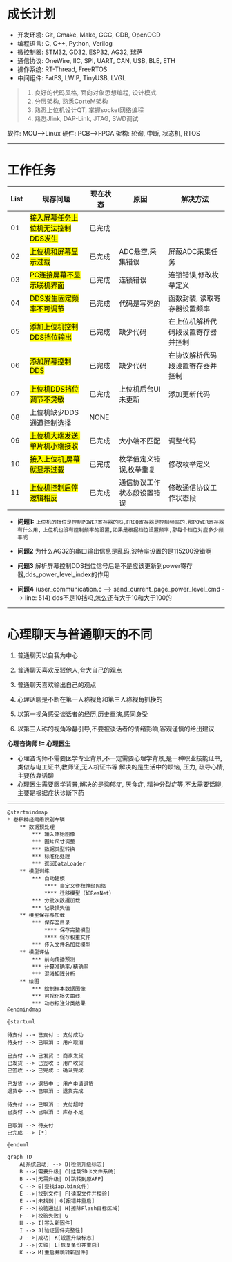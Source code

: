 # 成长计划

- 开发环境: Git, Cmake, Make, GCC, GDB, OpenOCD
- 编程语言: C, C++, Python, Verilog
- 微控制器: STM32, GD32, ESP32, AG32, 瑞萨
- 通信协议: OneWire, IIC, SPI, UART, CAN, USB, BLE, ETH
- 操作系统: RT-Thread, FreeRTOS
- 中间组件: FatFS, LWIP, TinyUSB, LVGL

> 1. 良好的代码风格, 面向对象思想编程, 设计模式
> 2. 分层架构, 熟悉CorteM架构
> 3. 熟悉上位机设计QT, 掌握socket网络编程
> 4.  熟悉Jlink, DAP-Link, JTAG, SWD调试

软件: MCU-->Linux
硬件: PCB-->FPGA
架构: 轮询, 中断, 状态机, RTOS

---

# 工作任务

| List |                   现存问题                   | 现在状态 |           原因           |             解决方法             |
| ---- | ------------------------------------------- | -------- | ------------------------ | ------------------------------- |
| 01   | <mark>接入屏幕任务上位机无法控制DDS发生</mark> | 已完成   |                          |                                 |
| 02   | <mark>上位机和屏幕显示过载</mark>             | 已完成   | ADC悬空,采集错误          | 屏蔽ADC采集任务                  |
| 03   | <mark>PC连接屏幕不显示联机界面</mark>          | 已完成   | 连锁错误                 | 连锁错误,修改枚举定义             |
| 04   | <mark>DDS发生固定频率不可调节</mark>          | 已完成   | 代码是写死的              | 函数封装, 读取寄存器设置频率       |
| 05   | <mark>添加上位机控制DDS挡位输出</mark>         | 已完成   | 缺少代码                 | 在上位机解析代码段设置寄存器并控制 |
| 06   | <mark>添加屏幕控制DDS</mark>                 | 已完成   | 缺少代码                 | 在协议解析代码段设置寄存器并控制   |
| 07   | <mark>上位机DDS挡位调节不灵敏</mark>          | 已完成   | 上位机后台UI未更新        | 添加更新代码                     |
| 08   | 上位机缺少DDS通道控制选择                      | NONE     |                          |                                 |
| 09   | <mark>上位机大端发送,单片机小端接收</mark>     | 已完成   | 大小端不匹配              | 调整代码                         |
| 10   | <mark>接入上位机,屏幕就显示过载</mark>         | 已完成   | 枚举值定义错误,枚举重复    | 修改枚举定义                     |
| 11   | <mark>上位机控制启停逻辑相反</mark>            | 已完成   | 通信协议工作状态段设置错误 | 修改通信协议工作状态段            |
- **问题1:**
`上位机的挡位是控制POWER寄存器的吗,FREQ寄存器是控制频率的,那POWER寄存器有什么用,`
`上位机也没有控制频率的设置,如果是根据挡位设置频率,那每个挡位对应多少频率呢`

- **问题2**
为什么AG32的串口输出信息是乱码,波特率设置的是115200没错啊

- **问题3**
解析屏幕控制DDS挡位信号后是不是应该更新到power寄存器,dds_power_level_index的作用

- **问题4** (user_communication.c --> send_current_page_power_level_cmd --> line: 514)
dds不是10挡吗,怎么还有大于10和大于100的

---


# 心理聊天与普通聊天的不同

1. 普通聊天以自我为中心
2. 普通聊天喜欢反驳他人,夸大自己的观点 
3. 普通聊天喜欢输出自己的观点


1. 心理话聊是不断在第一人称视角和第三人称视角抓换的
2. 以第一视角感受谈话者的经历,历史重演,感同身受
3. 以第三人称的视角冷静引导,不要被谈话者的情绪影响,客观谨慎的给出建议 

**心理咨询师 != 心理医生**
* 心理咨询师不需要医学专业背景,不一定需要心理学背景,是一种职业技能证书,类似与电工证书,教师证,无人机证书等
	解决的是生活中的烦恼, 压力, 疏导心情,主要依靠话聊
* 心理医生需要医学背景,解决的是抑郁症, 厌食症, 精神分裂症等,不太需要话聊, 主要是根据症状诊断下药

---

















```puml
@startmindmap
* 卷积神经网络识别车辆
	** 数据预处理
		*** 输入原始图像
		*** 图片尺寸调整
		*** 数据类型转换
		*** 标准化处理
		*** 返回DataLoader
	** 模型训练
		*** 自动建模
			**** 自定义卷积神经网络
			**** 迁移模型（如ResNet）
		*** 分批次数据加载
		*** 记录损失值
	** 模型保存与加载
		*** 保存至目录
			**** 保存完整模型
			**** 保存权重文件
		*** 传入文件名加载模型
	** 模型评估
		*** 前向传播预测
		*** 计算准确率/精确率
		*** 混淆矩阵分析
	** 绘图
		*** 绘制样本数据图像
		*** 可视化损失曲线
		*** 动态标注分类结果
@endmindmap
```



```puml
@startuml

待支付 --> 已支付 : 支付成功
待支付 --> 已取消 : 用户取消

已支付 --> 已发货 : 商家发货
已发货 --> 已签收 : 用户收货
已签收 --> 已完成 : 确认完成

已发货 --> 退货中 : 用户申请退货
退货中 --> 已取消 : 退货完成

待支付 --> 已取消 : 支付超时
已支付 --> 已取消 : 库存不足

已取消 --> 待支付
已完成 --> [*]

@enduml
```

```mermaid
graph TD
    A[系统启动] --> B{检测升级标志}
    B -->|需要升级| C[挂载SD卡文件系统]
    B -->|无需升级| D[跳转到原APP]
    C --> E[查找iap.bin文件]
    E -->|找到文件| F[读取文件并校验]
    E -->|未找到| G[报错并重启]
    F -->|校验通过| H[擦除Flash目标区域]
    F -->|校验失败| G
    H --> I[写入新固件]
    I --> J[验证固件完整性]
    J -->|成功| K[设置升级标志]
    J -->|失败| L[恢复备份并重启]
    K --> M[重启并跳转新固件]
```
